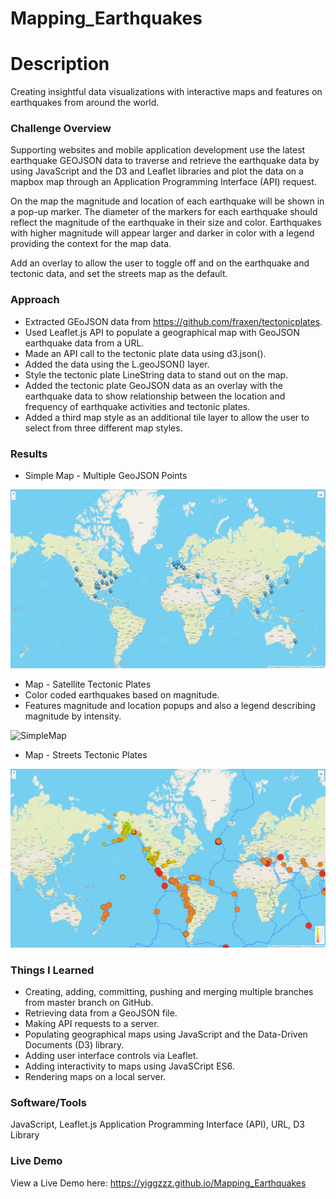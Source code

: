# Mapping_Earthquakes

# Description
Creating insightful data visualizations with interactive maps and features on earthquakes from around the world.

### Challenge Overview
Supporting websites and mobile application development use the latest earthquake GEOJSON 
data to traverse and retrieve the earthquake data by using JavaScript and the D3 and Leaflet
libraries and plot the data on a mapbox map through an Application Programming Interface (API) request.

On the map the magnitude and location of each earthquake will be shown in a pop-up marker. The diameter of the markers for each earthquake should reflect the magnitude of the earthquake in their size and color. Earthquakes with higher magnitude will appear larger and darker in color with a legend providing the context for the map data. 

Add an overlay to allow the user to toggle off and on the earthquake and tectonic data, and set the streets map as the default.

### Approach
*	Extracted GEoJSON data from https://github.com/fraxen/tectonicplates.
*	 Used Leaflet.js API to populate a geographical map with GeoJSON earthquake data from a URL.
*	 Made an API call to the tectonic plate data using d3.json().
*	Added the data using the L.geoJSON() layer.
*	Style the tectonic plate LineString data to stand out on the map.
*	Added the tectonic plate GeoJSON data as an overlay with the earthquake data to show relationship between the     location and frequency of earthquake activities and tectonic plates.
*	Added a third map style as an additional tile layer to allow the user to select from three different map styles.


### Results

* Simple Map - Multiple GeoJSON Points

![SimpleMap](pics/SimpleMap.jpg)

* Map - Satellite Tectonic Plates
* Color coded earthquakes based on magnitude.
* Features magnitude and location popups and also a legend describing magnitude by intensity.

![SimpleMap](pics/SimpleMapEarthquake_satellite2_past7days.jpg)

* Map - Streets Tectonic Plates

![SimpleMap](pics/streets_tectonic_plates.jpg)


### Things I Learned
*	Creating, adding, committing, pushing and merging multiple branches from master branch on GitHub.
*	Retrieving data from a GeoJSON file.
*	Making API requests to a server.
*	Populating geographical maps using JavaScript and the Data-Driven Documents (D3) library.
*	Adding user interface controls via Leaflet.
*   Adding interactivity to maps using JavaSCript ES6.
*   Rendering maps on a local server.

### Software/Tools
JavaScript, Leaflet.js Application Programming Interface (API), URL, D3 Library

### Live Demo
View a Live Demo here: https://yiggzzz.github.io/Mapping_Earthquakes
